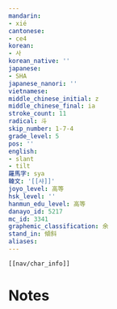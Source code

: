 ```yaml
---
mandarin:
- xié
cantonese:
- ce4
korean:
- 사
korean_native: ''
japanese:
- SHA
japanese_nanori: ''
vietnamese:
middle_chinese_initial: z
middle_chinese_final: ia
stroke_count: 11
radical: 斗
skip_number: 1-7-4
grade_level: 5
pos: ''
english:
- slant
- tilt
羅馬字: sya
韓文: '[[샤]]'
joyo_level: 高等
hsk_level: ''
hanmun_edu_level: 高等
danayo_id: 5217
mc_id: 3341
graphemic_classification: 余
stand_in: 傾斜
aliases:
---
```

```meta-bind-embed
[[nav/char_info]]
```

# Notes
